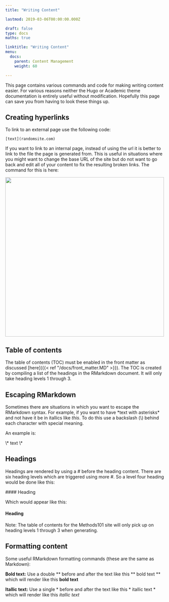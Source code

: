 ```yaml
---
title: "Writing Content"

lastmod: 2019-03-06T00:00:00.000Z

draft: false
type: docs
maths: true	

linktitle: "Writing Content"
menu:
  docs:
    parent: Content Management
    weight: 60

---
```


This page contains various commands and code for making writing content easier. For various reasons neither the Hugo or Academic theme documentation is entirely useful without modification. Hopefully this page can save you from having to look these things up. 

## Creating hyperlinks

To link to an external page use the following code:

``` [text](randomsite.com) ```

If you want to link to an internal page, instead of using the url it is better to link to the file the page is generated from. This is useful in situations where you might want to change the base URL of the site but do not want to go back and edit all of your content to fix the resulting broken links. The command for this is here:

<img width='500' src='/img/writing_content_01.png'/>

## Table of contents

The table of contents (TOC) must be enabled in the front matter as discussed [here]({{< ref "/docs/front_matter.MD" >}}). The TOC is created by compiling a list of the headings in the RMarkdown document. It will only take heading levels 1 through 3.

## Escaping RMarkdown

Sometimes there are situations in which you want to escape the RMarkdown syntax. For example, if you want to have \*text with asterisks\* and not have it be in itallics like *this*. To do this use a backslash (\\) behind each character with special meaning. 

An example is:

\\\* text \\\*

## Headings

Headings are rendered by using a # before the heading content. There are six heading levels which are triggered using more #. So a level four heading would be done like this:

\#### Heading

Which would appear like this:

#### Heading

Note: The table of contents for the Methods101 site will only pick up on heading levels 1 through 3 when generating.

## Formatting content

Some useful RMarkdown formatting commands (these are the same as Markdown):

**Bold text:** Use a double ** before and after the text like this \** bold text \** which will render like this **bold text**

**Itallic text:** Use a single * before and after the text like this \* itallic text \* which will render like this *itallic text*

 